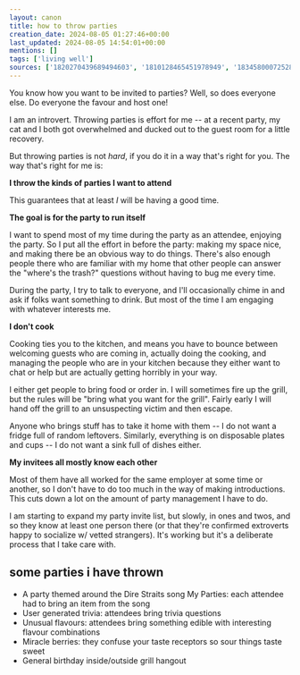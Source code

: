 ```yaml
---
layout: canon
title: how to throw parties
creation_date: 2024-08-05 01:27:46+00:00
last_updated: 2024-08-05 14:54:01+00:00
mentions: []
tags: ['living well']
sources: ['1820270439689494603', '1810128465451978949', '1834580007252873607']
---
```


You know how you want to be invited to parties? Well, so does everyone else. Do everyone the favour and host one!

I am an introvert. Throwing parties is effort for me -- at a recent party, my cat and I both got overwhelmed and ducked out to the guest room for a little recovery.

But throwing parties is not _hard_, if you do it in a way that's right for you. The way that's right for me is:

**I throw the kinds of parties I want to attend**

This guarantees that at least _I_ will be having a good time.

**The goal is for the party to run itself**

I want to spend most of my time during the party as an attendee, enjoying the party. So I put all the effort in before the party: making my space nice, and making there be an obvious way to do things. There's also enough people there who are familiar with my home that other people can answer the "where's the trash?" questions without having to bug me every time.

During the party, I try to talk to everyone, and I'll occasionally chime in and ask if folks want something to drink. But most of the time I am engaging with whatever interests me.

**I don't cook**

Cooking ties you to the kitchen, and means you have to bounce between welcoming guests who are coming in, actually doing the cooking, and managing the people who are in your kitchen because they either want to chat or help but are actually getting horribly in your way.

I either get people to bring food or order in. I will sometimes fire up the grill, but the rules will be "bring what you want for the grill". Fairly early I will hand off the grill to an unsuspecting victim and then escape.

Anyone who brings stuff has to take it home with them -- I do not want a fridge full of random leftovers. Similarly, everything is on disposable plates and cups -- I do not want a sink full of dishes either.

**My invitees all mostly know each other**

Most of them have all worked for the same employer at some time or another, so I don't have to do too much in the way of making introductions. This cuts down a lot on the amount of party management I have to do.

I am starting to expand my party invite list, but slowly, in ones and twos, and so they know at least one person there (or that they're confirmed extroverts happy to socialize w/ vetted strangers). It's working but it's a deliberate process that I take care with.

## some parties i have thrown

* A party themed around the Dire Straits song My Parties: each attendee had to bring an item from the song
* User generated trivia: attendees bring trivia questions
* Unusual flavours: attendees bring something edible with interesting flavour combinations
* Miracle berries: they confuse your taste receptors so sour things taste sweet
* General birthday inside/outside grill hangout

